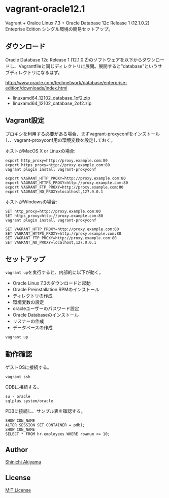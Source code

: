 vagrant-oracle12.1
==================

Vagrant + Oralce Linux 7.3 + Oracle Database 12c Release 1 (12.1.0.2) Enteprise Edition シングル環境の簡易セットアップ。

## ダウンロード

Oracle Database 12c Release 1 (12.1.0.2)のソフトウェアを以下からダウンロードし、Vagrantfileと同じディレクトリに展開。展開すると"database"というサブディレクトリになるはず。

http://www.oracle.com/technetwork/database/enterprise-edition/downloads/index.html

* linuxamd64_12102_database_1of2.zip
* linuxamd64_12102_database_2of2.zip

## Vagrant設定

プロキシを利用する必要がある場合、まずvagrant-proxyconfをインストールし、vagrant-proxyconf用の環境変数を設定しておく。

ホストがMacOS X or Linuxの場合:
```
export http_proxy=http://proxy.example.com:80
export https_proxy=http://proxy.example.com:80
vagrant plugin install vagrant-proxyconf

export VAGRANT_HTTP_PROXY=http://proxy.example.com:80
export VAGRANT_HTTPS_PROXY=http://proxy.example.com:80
export VAGRANT_FTP_PROXY=http://proxy.example.com:80
export VAGRANT_NO_PROXY=localhost,127.0.0.1
```

ホストがWindowsの場合:
```
SET http_proxy=http://proxy.example.com:80
SET https_proxy=http://proxy.example.com:80
vagrant plugin install vagrant-proxyconf

SET VAGRANT_HTTP_PROXY=http://proxy.example.com:80
SET VAGRANT_HTTPS_PROXY=http://proxy.example.com:80
SET VAGRANT_FTP_PROXY=http://proxy.example.com:80
SET VAGRANT_NO_PROXY=localhost,127.0.0.1
```

## セットアップ

`vagrant up`を実行すると、内部的に以下が動く。

* Oracle Linux 7.3のダウンロードと起動
* Oracle Preinstallation RPMのインストール
* ディレクトリの作成
* 環境変数の設定
* oracleユーザーのパスワード設定
* Oracle Databaseのインストール
* リスナーの作成
* データベースの作成

```
vagrant up
```

## 動作確認

ゲストOSに接続する。

```
vagrant ssh
```

CDBに接続する。

```
su - oracle
sqlplus system/oracle
```

PDBに接続し、サンプル表を確認する。

```
SHOW CON_NAME
ALTER SESSION SET CONTAINER = pdb1;
SHOW CON_NAME
SELECT * FROM hr.employees WHERE rownum <= 10;
```

## Author ##

[Shinichi Akiyama](https://github.com/shakiyam)

## License ##

[MIT License](http://www.opensource.org/licenses/mit-license.php)
